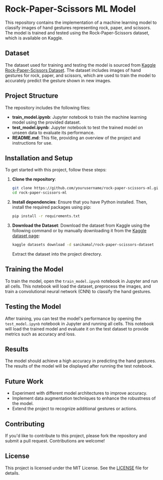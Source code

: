 # Rock-Paper-Scissors ML Model

This repository contains the implementation of a machine learning model to classify images of hand gestures representing rock, paper, and scissors. The model is trained and tested using the Rock-Paper-Scissors dataset, which is available on Kaggle.

## Dataset

The dataset used for training and testing the model is sourced from [Kaggle Rock-Paper-Scissors Dataset](https://www.kaggle.com/datasets/sanikamal/rock-paper-scissors-dataset). The dataset includes images of hand gestures for rock, paper, and scissors, which are used to train the model to accurately predict the gesture shown in new images.

## Project Structure

The repository includes the following files:

- **train_model.ipynb**: Jupyter notebook to train the machine learning model using the provided dataset.
- **test_model.ipynb**: Jupyter notebook to test the trained model on unseen data to evaluate its performance.
- **README.md**: This file, providing an overview of the project and instructions for use.

## Installation and Setup

To get started with this project, follow these steps:

1. **Clone the repository**:
   ```bash
   git clone https://github.com/yourusername/rock-paper-scissors-ml.git
   cd rock-paper-scissors-ml
   ```

2. **Install dependencies**:
   Ensure that you have Python installed. Then, install the required packages using pip:
   ```bash
   pip install -r requirements.txt
   ```

3. **Download the Dataset**:
   Download the dataset from Kaggle using the following command or by manually downloading it from the [Kaggle dataset page](https://www.kaggle.com/datasets/sanikamal/rock-paper-scissors-dataset):
   ```bash
   kaggle datasets download -d sanikamal/rock-paper-scissors-dataset
   ```
   Extract the dataset into the project directory.

## Training the Model

To train the model, open the `train_model.ipynb` notebook in Jupyter and run all cells. This notebook will load the dataset, preprocess the images, and train a convolutional neural network (CNN) to classify the hand gestures.

## Testing the Model

After training, you can test the model's performance by opening the `test_model.ipynb` notebook in Jupyter and running all cells. This notebook will load the trained model and evaluate it on the test dataset to provide metrics such as accuracy and loss.

## Results

The model should achieve a high accuracy in predicting the hand gestures. The results of the model will be displayed after running the test notebook.

## Future Work

- Experiment with different model architectures to improve accuracy.
- Implement data augmentation techniques to enhance the robustness of the model.
- Extend the project to recognize additional gestures or actions.

## Contributing

If you'd like to contribute to this project, please fork the repository and submit a pull request. Contributions are welcome!

## License

This project is licensed under the MIT License. See the [LICENSE](LICENSE) file for details.
